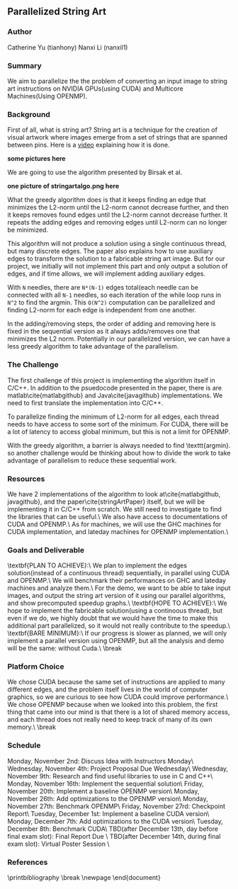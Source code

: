 ## Parallelized String Art

### Author 
Catherine Yu (tianhony) Nanxi Li (nanxil1)

### Summary
We aim to parallelize the the problem of converting an input image to string art instructions on NVIDIA GPUs(using CUDA) and Multicore Machines(Using OPENMP). 

### Background
First of all, what is string art? String art is a technique for the creation of visual artwork where images emerge from a set of strings that are spanned between pins. Here is a [video](https://vimeo.com/175653201) explaining how it is done.

**some pictures here**

We are going to use the algorithm presented by Birsak et al.

**one picture of stringartalgo.png here**

What the greedy algorithm does is that it keeps finding an edge that minimizes the L2-norm until the L2-norm cannot decrease further, and then it keeps removes found edges until the L2-norm cannot decrease further. It repeats the adding edges and removing edges until L2-norm can no longer be minimized.

This algorithm will not produce a solution using a single continuous thread, but many discrete edges. The paper also explains how to use auxiliary edges to transform the solution to a fabricable string art image. But for our project, we initially will not implement this part and only output a solution of edges, and if time allows, we will implement adding auxiliary edges.

With `N` needles, there are `N*(N-1)` edges total(each needle can be connected with all `N-1` needles, so each iteration of the while loop runs in `N^2` to find the argmin. This `O(N^2)` computation can be parallelized and finding L2-norm for each edge is independent from one another.

In the adding/removing steps, the order of adding and removing here is fixed in the sequential version as it always adds/removes one that minimizes the L2 norm. Potentially in our parallelized version, we can have a less greedy algorithm to take advantage of the parallelism.

### The Challenge
The first challenge of this project is implementing the algorithm itself in C/C++. In addition to the psuedocode presented in the paper, there is are matlab\cite{matlabgithub} and Java\cite{javagithub} implementations. We need to first translate the implementation into C/C++.

To parallelize finding the minimum of L2-norm for all edges, each thread needs to have access to some sort of the minimum. For CUDA, there will be a lot of latency to access global minimum, but this is not a limit for OPENMP.

With the greedy algorithm, a barrier is always needed to find \texttt{argmin}. so another challenge would be thinking about how to divide the work to take advantage of parallelism to reduce these sequential work.

### Resources
We have 2 implementations of the algorithm to look at\cite{matlabgithub, javagithub}, and the paper\cite{stringArtPaper} itself, but we will be implementing it in C/C++ from scratch. We still need to investigate to find the libraries that can be useful.\\
We also have access to documentations of CUDA and OPENMP.\\
As for machines, we will use the GHC machines for CUDA implementation, and lateday machines for OPENMP implementation.\\

### Goals and Deliverable
\textbf{PLAN TO ACHIEVE}:\\
We plan to implement the edges solution(instead of a continuous thread) sequentially, in parallel using CUDA and OPENMP.\\
We will benchmark their performances on GHC and lateday machines and analyze them.\\
For the demo, we want to be able to take input images, and output the string art version of it using our parallel algorithms, and show precomputed speedup graphs.\\
\textbf{HOPE TO ACHIEVE}:\\
We hope to implement the fabricable solution(using a continoous thread), but even if we do, we highly doubt that we would have the time to make this additional part parallelized, so it would not really contribute to the speedup.\\
\textbf{BARE MINIMUM}:\\
If our progress is slower as planned, we will only implement a parallel version using OPENMP, but all the analysis and demo will be the same: without Cuda.\\
\break

### Platform Choice
We chose CUDA because the same set of instructions are applied to many different edges, and the problem itself lives in the world of computer graphics, so we are curious to see how CUDA could improve performance.\\
We chose OPENMP because when we looked into this problem, the first thing that came into our mind is that there is a lot of shared memory access, and each thread does not really need to keep track of many of its own memory.\\
\break

### Schedule
Monday,  November 2nd: Discuss Idea with Instructors Monday\\
Wednesday, November 4th: Project Proposal Due Wednesday\\
Wednesday, November 9th: Research and find useful libraries to use in C and C++\\
Monday, November 16th: Implement the sequential solution\\
Friday, November 20th: Implement a baseline OPENMP version\\
Monday, November 26th: Add optimizations to the OPENMP version\\
Monday, November 27th: Benchmark OPENMP\\
Friday, November 27rd: Checkpoint Report\\
Tuesday, December 1st: Implement a baseline CUDA version\\
Monday, December 7th: Add optimizations to the CUDA version\\
Tuesday, December 8th: Benchmark CUDA\\
TBD(after December 13th, day before final exam slot): Final Report Due \\
TBD(after December 14th, during final exam slot): Virtual Poster Session \\

### References
\printbibliography
\break
\newpage
\end{document}

